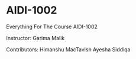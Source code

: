 # AIDI-1002
Everything For The Course AIDI-1002

Instructor: Garima Malik

Contributors:
Himanshu MacTavish
Ayesha Siddiqa
